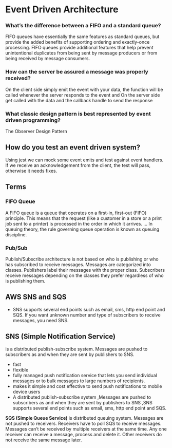 
# Event Driven Architecture

### What’s the difference between a FIFO and a standard queue?

FIFO queues have essentially the same features as standard queues, but provide the added benefits of supporting ordering and exactly-once processing. FIFO queues provide additional features that help prevent unintentional duplicates from being sent by message producers or from being received by message consumers.

### How can the server be assured a message was properly received?

On the client side simply emit the event with your data, the function will be called whenever the server responds to the event
and On the server side get called with the data and the callback handle to send the response


### What classic design pattern is best represented by event driven programming?

The Observer Design Pattern

## How do you test an event driven system?

Using jest we can mock some event emits and test against event handlers. If we receive an acknowledgement from the client, the test will pass, otherwise it needs fixes.

## Terms

### FIFO Queue

A FIFO queue is a queue that operates on a first-in, first-out (FIFO) principle. This means that the request (like a customer in a store or a print job sent to a printer) is processed in the order in which it arrives. ... In queuing theory, the rule governing queue operation is known as queuing discipline.

### Pub/Sub

Publish/Subscribe architecture is not based on who is publishing or who has subscribed to receive messages. Messages are categorized into classes.
Publishers label their messages with the proper class. Subscribers receive messages depending on the classes they prefer regardless of who is publishing them.


## AWS SNS and SQS
* SNS supports several end points such as email, sms, http end point and SQS. If you want unknown number and type of subscribers to receive messages, you need SNS.

## SNS (Simple Notification Service)

   is a distributed publish-subscribe system. Messages are pushed to subscribers as and when they are sent by publishers to SNS.

*  fast
* flexible
* fully managed push notification service that lets you send individual messages or to bulk messages to large numbers of recipients.
*  makes it simple and cost effective to send push notifications to mobile device users
* A distributed publish-subscribe system ,Messages are pushed to subscribers as and when they are sent by publishers to SNS ,SNS supports several end points such as email, sms, http end point and SQS.

**SQS (Simple Queue Service)**
is distributed queuing system. Messages are not pushed to receivers. Receivers have to poll SQS to receive messages. Messages can’t be received by multiple receivers at the same time. Any one receiver can receive a message, process and delete it. Other receivers do not receive the same message later.
